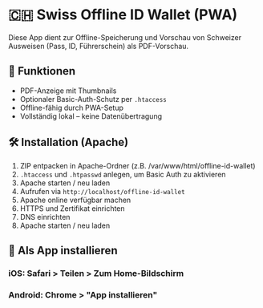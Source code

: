 # 🇨🇭 Swiss Offline ID Wallet (PWA)

Diese App dient zur Offline-Speicherung und Vorschau von Schweizer Ausweisen (Pass, ID, Führerschein) als PDF-Vorschau.

## 🚀 Funktionen
- PDF-Anzeige mit Thumbnails
- Optionaler Basic-Auth-Schutz per `.htaccess`
- Offline-fähig durch PWA-Setup
- Vollständig lokal – keine Datenübertragung

## 🛠️ Installation (Apache)
1. ZIP entpacken in Apache-Ordner (z.B. /var/www/html/offline-id-wallet)
2. `.htaccess` und `.htpasswd` anlegen, um Basic Auth zu aktivieren
3. Apache starten / neu laden
4. Aufrufen via `http://localhost/offline-id-wallet`
5. Apache online verfügbar machen
6. HTTPS und Zertifikat einrichten
7. DNS einrichten
8. Apache starten / neu laden

## 📲 Als App installieren
### iOS: Safari > Teilen > Zum Home-Bildschirm
### Android: Chrome > "App installieren"
